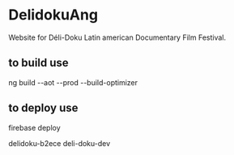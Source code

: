 # DelidokuAng

Website for Déli-Doku Latin american Documentary Film Festival.

## to build use
ng build --aot --prod --build-optimizer

## to deploy use
firebase deploy

delidoku-b2ece
deli-doku-dev
